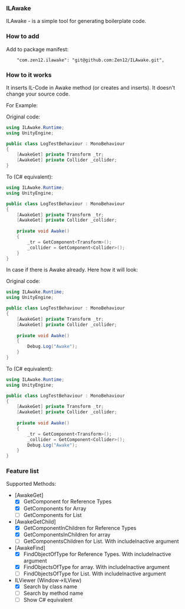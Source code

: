 ### ILAwake
ILAwake - is a simple tool for generating boilerplate code.

### How to add
Add to package manifest: 
```
    "com.zen12.ilawake": "git@github.com:Zen12/ILAwake.git",
```

### How to it works
It inserts IL-Code in Awake method (or creates and inserts). 
It doesn't change your source code. 

For Example:

Original code:
```C#
using ILAwake.Runtime;
using UnityEngine;

public class LogTestBehaviour : MonoBehaviour
{
    [AwakeGet] private Transform _tr;
    [AwakeGet] private Collider _collider;
}

```

To (C# equivalent):
```C#
using ILAwake.Runtime;
using UnityEngine;

public class LogTestBehaviour : MonoBehaviour
{
    [AwakeGet] private Transform _tr;
    [AwakeGet] private Collider _collider;
    
    private void Awake()
    {
        _tr = GetComponent<Transform>();
        _collider = GetComponent<Collider>();
    }
}
```

In case if there is Awake already. Here how it will look:

Original code:
```C#
using ILAwake.Runtime;
using UnityEngine;

public class LogTestBehaviour : MonoBehaviour
{
    [AwakeGet] private Transform _tr;
    [AwakeGet] private Collider _collider;
    
    private void Awake()
    {
        Debug.Log("Awake");
    }
}

```

To (C# equivalent):
```C#
using ILAwake.Runtime;
using UnityEngine;

public class LogTestBehaviour : MonoBehaviour
{
    [AwakeGet] private Transform _tr;
    [AwakeGet] private Collider _collider;
    
    private void Awake()
    {
        _tr = GetComponent<Transform>();
        _collider = GetComponent<Collider>();
        Debug.Log("Awake");
    }
}
```


### Feature list
Supported Methods:
- [AwakeGet] 
  - [x] GetComponent<T> for Reference Types
  - [x] GetComponents<T> for Array
  - [ ] GetComponents<T> for List<T>
- [AwakeGetChild]
  - [x] GetComponentInChildren<T> for Reference Types
  - [x] GetComponentsInChildren<T> for array
  - [ ] GetComponentsChildren<T> for List<T>.  With includeInactive argument
- [AwakeFind]
  - [x] FindObjectOfType<T> for Reference Types. With includeInactive argument
  - [x] FindObjectsOfType<T> for array. With includeInactive argument
  - [ ] FindObjectsOfType<T> for List<T>. With includeInactive argument
- ILViewer (Window->ILView)
  - [x] Search by class name 
  - [ ] Search by method name
  - [ ] Show C# equivalent 